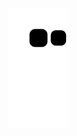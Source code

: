 ![Snake animation](https://github.com/TalitaGD/TalitaGD/blob/output/github-contribution-grid-snake.svg)
